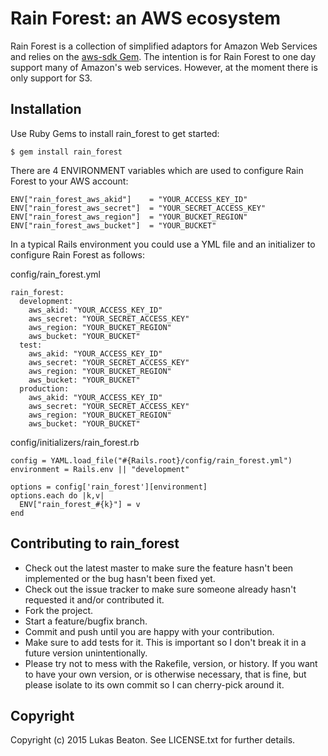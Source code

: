 # Rain Forest: an AWS ecosystem

Rain Forest is a collection of simplified adaptors for Amazon Web Services and relies on the [aws-sdk Gem](https://rubygems.org/gems/aws-sdk). The intention is for Rain Forest to one day support many of Amazon's web services. However, at the moment there is only support for S3.

## Installation

Use Ruby Gems to install rain_forest to get started:

    $ gem install rain_forest

There are 4 ENVIRONMENT variables which are used to configure Rain Forest to your AWS account:

    ENV["rain_forest_aws_akid"]    = "YOUR_ACCESS_KEY_ID"
    ENV["rain_forest_aws_secret"]  = "YOUR_SECRET_ACCESS_KEY"
    ENV["rain_forest_aws_region"]  = "YOUR_BUCKET_REGION"
    ENV["rain_forest_aws_bucket"]  = "YOUR_BUCKET"

In a typical Rails environment you could use a YML file and an initializer to configure Rain Forest as follows:

config/rain_forest.yml

    rain_forest:
      development:
        aws_akid: "YOUR_ACCESS_KEY_ID"
        aws_secret: "YOUR_SECRET_ACCESS_KEY"
        aws_region: "YOUR_BUCKET_REGION"
        aws_bucket: "YOUR_BUCKET"
      test:
        aws_akid: "YOUR_ACCESS_KEY_ID"
        aws_secret: "YOUR_SECRET_ACCESS_KEY"
        aws_region: "YOUR_BUCKET_REGION"
        aws_bucket: "YOUR_BUCKET"
      production:
        aws_akid: "YOUR_ACCESS_KEY_ID"
        aws_secret: "YOUR_SECRET_ACCESS_KEY"
        aws_region: "YOUR_BUCKET_REGION"
        aws_bucket: "YOUR_BUCKET"

config/initializers/rain_forest.rb

    config = YAML.load_file("#{Rails.root}/config/rain_forest.yml")
    environment = Rails.env || "development"

    options = config['rain_forest'][environment]
    options.each do |k,v|
      ENV["rain_forest_#{k}"] = v
    end

## Contributing to rain_forest
 
* Check out the latest master to make sure the feature hasn't been implemented or the bug hasn't been fixed yet.
* Check out the issue tracker to make sure someone already hasn't requested it and/or contributed it.
* Fork the project.
* Start a feature/bugfix branch.
* Commit and push until you are happy with your contribution.
* Make sure to add tests for it. This is important so I don't break it in a future version unintentionally.
* Please try not to mess with the Rakefile, version, or history. If you want to have your own version, or is otherwise necessary, that is fine, but please isolate to its own commit so I can cherry-pick around it.

## Copyright

Copyright (c) 2015 Lukas Beaton. See LICENSE.txt for
further details.

